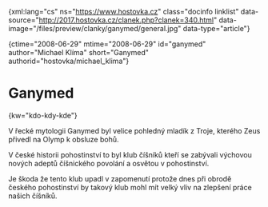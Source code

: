 
{xml:lang="cs" ns="https://www.hostovka.cz" class="docinfo linklist" data-source="http://2017.hostovka.cz/clanek.php?clanek=340.html" data-image="/files/preview/clanky/ganymed/general.jpg" data-type="article"}

{ctime="2008-06-29" mtime="2008-06-29" id="ganymed" author="Michael Klíma" short="Ganymed" authorid="hostovka/michael_klima"}

# Ganymed

<!-- generated attribute kw by user_udpatekw.sh on 2020-04-21, do not edit -->

{kw="kdo-kdy-kde"}

V řecké mytologii Ganymed byl velice pohledný mladík z Troje, kterého Zeus přivedl na Olymp k obsluze bohů.

V české historii pohostinství to byl klub číšníků kteří se zabývali výchovou nových adeptů číšnického povolání a osvětou v pohostinství.

Je škoda že tento klub upadl v zapomenutí protože dnes při obrodě českého pohostinství by takový klub mohl mít velký vliv na zlepšení práce našich číšníků.

